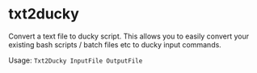 # txt2ducky
Convert a text file to ducky script. This allows you to easily convert your existing bash scripts / batch files etc to ducky input commands.

Usage:
`Txt2Ducky InputFile OutputFile`

